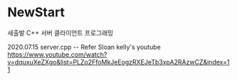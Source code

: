# NewStart
 새출발 C++ 서버 클라이언트 프로그래밍

 2020.07.15 
  server.cpp -- Refer Sloan kelly's youtube
   https://www.youtube.com/watch?v=dquxuXeZXgo&list=PLZo2FfoMkJeEogzRXEJeTb3xpA2RAzwCZ&index=11
